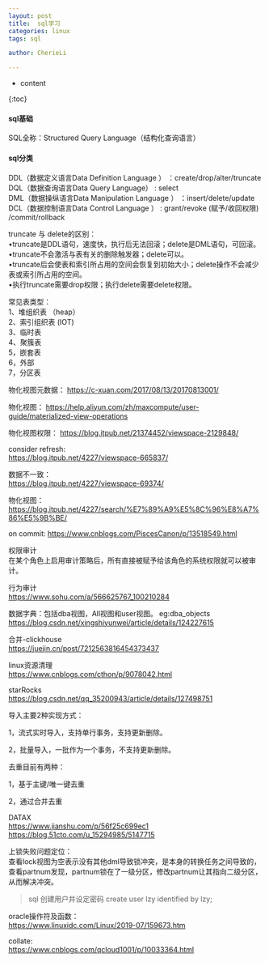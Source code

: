 ```yaml
---
layout: post  
title:  sql学习  
categories: linux  
tags: sql

author: CherieLi

---
```


* content  

{:toc}  

#### sql基础
SQL全称：Structured Query Language（结构化查询语言）  

#### sql分类
DDL（数据定义语言Data Definition Language ）  ：create/drop/alter/truncate  
DQL（数据查询语言Data Query Language）  :  select  
DML（数据操纵语言Data Manipulation Language ）  ：insert/delete/update  
DCL（数据控制语言Data Control Language ）  : grant/revoke  (赋予/收回权限) /commit/rollback


truncate 与 delete的区别：  
•truncate是DDL语句，速度快，执行后无法回滚；delete是DML语句，可回滚。  
•truncate不会激活与表有关的删除触发器；delete可以。  
•truncate后会使表和索引所占用的空间会恢复到初始大小；delete操作不会减少表或索引所占用的空间。  
•执行truncate需要drop权限；执行delete需要delete权限。  


常见表类型：  
1、堆组织表  （heap）  
2、索引组织表  (IOT)  
3、临时表  
4、聚簇表  
5，嵌套表  
6，外部  
7，分区表  

物化视图元数据：
https://c-xuan.com/2017/08/13/20170813001/  

物化视图：
https://help.aliyun.com/zh/maxcompute/user-guide/materialized-view-operations  

物化视图权限：
https://blog.itpub.net/21374452/viewspace-2129848/  

consider refresh:  
https://blog.itpub.net/4227/viewspace-665837/  

数据不一致：  
https://blog.itpub.net/4227/viewspace-69374/  

物化视图：
https://blog.itpub.net/4227/search/%E7%89%A9%E5%8C%96%E8%A7%86%E5%9B%BE/  

on commit:
https://www.cnblogs.com/PiscesCanon/p/13518549.html  

权限审计  
在某个角色上启用审计策略后，所有直接被赋予给该角色的系统权限就可以被审计。  

行为审计  
https://www.sohu.com/a/566625767_100210284  

数据字典：包括dba视图，All视图和user视图。 eg:dba_objects  
https://blog.csdn.net/xingshiyunwei/article/details/124227615  

合并-clickhouse  
https://juejin.cn/post/7212563816454373437  

linux资源清理  
https://www.cnblogs.com/cthon/p/9078042.html  

starRocks  
https://blog.csdn.net/qq_35200943/article/details/127498751  


导入主要2种实现方式：  

1，流式实时导入，支持单行事务，支持更新删除。  

2，批量导入，一批作为一个事务，不支持更新删除。  



去重目前有两种：  

1，基于主键/唯一键去重  

2，通过合并去重  

DATAX  
https://www.jianshu.com/p/56f25c699ec1  
https://blog.51cto.com/u_15294985/5147715  




上锁失败问题定位：  
查看lock视图为空表示没有其他dml导致锁冲突，是本身的转换任务之间导致的，查看partnum发现，partnum锁在了一级分区，修改partnum让其指向二级分区，从而解决冲突。  

>sql
>创建用户并设定密码 create user lzy identified by lzy;

oracle操作符及函数：  
https://www.linuxidc.com/Linux/2019-07/159673.htm  

collate:  
https://www.cnblogs.com/qcloud1001/p/10033364.html  

